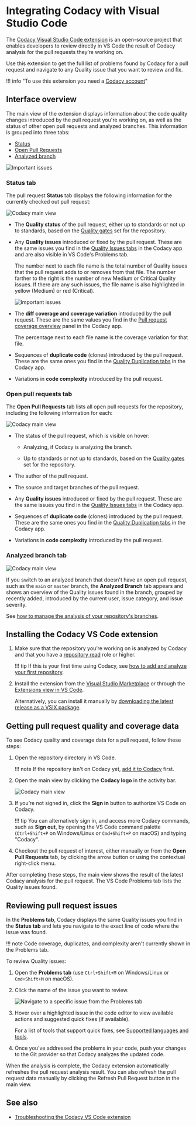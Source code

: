 # Integrating Codacy with Visual Studio Code

The [Codacy Visual Studio Code extension](https://github.com/codacy/codacy-vscode-extension) is an open-source project that enables developers to review directly in VS Code the result of Codacy analysis for the pull requests they’re working on.

Use this extension to get the full list of problems found by Codacy for a pull request and navigate to any Quality issue that you want to review and fix.

!!! info "To use this extension you need a [Codacy account](https://www.codacy.com/signup-codacy)"

## Interface overview

The main view of the extension displays information about the code quality changes introduced by the pull request you're working on, as well as the status of other open pull requests and analyzed branches. This information is grouped into three tabs:

-   [Status](#status-tab)
-   [Open Pull Requests](#open-pull-requests-tab)
-   [Analyzed branch](#analyzed-branch-tab)

![Important issues](./images/codacy-vscode-extension-main-view.png)

### Status tab

The pull request **Status** tab displays the following information for the currently checked out pull request:

![Codacy main view](images/codacy-vscode-extension-status-tab.png)

-   The **Quality status** of the pull request, either up to standards or not up to standards, based on the [Quality gates](../repositories-configure/adjusting-quality-gates.md) set for the repository.

-   Any **Quality issues** introduced or fixed by the pull request. These are the same issues you find in the [Quality Issues tabs](../repositories/pull-requests.md#issues-tabs) in the Codacy app and are also visible in VS Code's Problems tab.

    The number next to each file name is the total number of Quality issues that the pull request adds to or removes from that file. The number farther to the right is the number of new Medium or Critical Quality issues. If there are any such issues, the file name is also highlighted in yellow (Medium) or red (Critical).

    ![Important issues](./images/codacy-vscode-extension-important-issues.png)

-   The **diff coverage and coverage variation** introduced by the pull request. These are the same values you find in the [Pull request coverage overview](../repositories-coverage/pull-requests.md#coverage-overview) panel in the Codacy app.

    The percentage next to each file name is the coverage variation for that file.

-   Sequences of **duplicate code** (clones) introduced by the pull request. These are the same ones you find in the [Quality Duplication tabs](../repositories/pull-requests.md#duplication-tabs) in the Codacy app.

-   Variations in **code complexity** introduced by the pull request.

### Open pull requests tab

The **Open Pull Requests** tab lists all open pull requests for the repository, including the following information for each:

![Codacy main view](images/codacy-vscode-extension-pull-requests-tab.png)

-   The status of the pull request, which is visible on hover:

    -   Analyzing, if Codacy is analyzing the branch.

    -   Up to standards or not up to standards, based on the [Quality gates](../repositories-configure/adjusting-quality-gates.md) set for the repository.

-   The author of the pull request.

-   The source and target branches of the pull request.

-   Any **Quality issues** introduced or fixed by the pull request. These are the same issues you find in the [Quality Issues tabs](../repositories/pull-requests.md#issues-tabs) in the Codacy app.

-   Sequences of **duplicate code** (clones) introduced by the pull request. These are the same ones you find in the [Quality Duplication tabs](../repositories/pull-requests.md#duplication-tabs) in the Codacy app.

-   Variations in **code complexity** introduced by the pull request.

### Analyzed branch tab

![Codacy main view](images/codacy-vscode-extension-analyzed-branch-tab.png)

If you switch to an analyzed branch that doesn't have an open pull request, such as the `main` or `master` branch, the **Analyzed Branch** tab appears and shows an overview of the Quality issues found in the branch, grouped by recently added, introduced by the current user, issue category, and issue severity.

See [how to manage the analysis of your repository's branches](../repositories-configure/managing-branches.md).

## Installing the Codacy VS Code extension

1.  Make sure that the repository you’re working on is analyzed by Codacy and that you have a [repository read](../organizations/roles-and-permissions-for-organizations.md) role or higher.

    !!! tip
        If this is your first time using Codacy, see [how to add and analyze your first repository](./codacy-quickstart.md#adding-your-first-repository).

1.  Install the extension from the [Visual Studio Marketplace](https://marketplace.visualstudio.com/items?itemName=codacy-app.codacy) or through the [Extensions view in VS Code](https://code.visualstudio.com/docs/editor/extension-marketplace#_browse-for-extensions).

    Alternatively, you can install it manually by [downloading the latest release as a VSIX package](https://github.com/codacy/codacy-vscode-extension/releases).

## Getting pull request quality and coverage data

To see Codacy quality and coverage data for a pull request, follow these steps:

1.  Open the repository directory in VS Code.

    !!! note
        If the repository isn't on Codacy yet, [add it to Codacy](../organizations/managing-repositories.md#adding-a-repository) first.

1.  Open the main view by clicking the **Codacy logo** in the activity bar.

    ![Codacy main view](images/codacy-vscode-extension-sign-in.png)

1.  If you’re not signed in, click the **Sign in** button to authorize VS Code on Codacy.

    !!! tip
        You can alternatively sign in, and access more Codacy commands, such as **Sign out**, by opening the VS Code command palette (`Ctrl+Shift+P` on Windows/Linux or `Cmd+Shift+P` on macOS) and typing "Codacy".

1.  Checkout the pull request of interest, either manually or from the **Open Pull Requests** tab, by clicking the arrow button or using the contextual right-click menu.

After completing these steps, the main view shows the result of the latest Codacy analysis for the pull request. The VS Code Problems tab lists the Quality issues found.

## Reviewing pull request issues

In the **Problems tab**, Codacy displays the same Quality issues you find in the **Status tab** and lets you navigate to the exact line of code where the issue was found.

!!! note
    Code coverage, duplicates, and complexity aren't currently shown in the Problems tab.

To review Quality issues:

1.  Open the **Problems tab** (use `Ctrl+Shift+M` on Windows/Linux or `Cmd+Shift+M` on macOS).

1.  Click the name of the issue you want to review.

    ![Navigate to a specific issue from the Problems tab](images/codacy-vscode-extension-problems-tab.png)

1.  Hover over a highlighted issue in the code editor to view available actions and suggested quick fixes (if available).

    For a list of tools that support quick fixes, see [Supported languages and tools](./supported-languages-and-tools.md#supported-languages-and-tools).

1.  Once you've addressed the problems in your code, push your changes to the Git provider so that Codacy analyzes the updated code.

When the analysis is complete, the Codacy extension automatically refreshes the pull request analysis result. You can also refresh the pull request data manually by clicking the Refresh Pull Request button in the main view.

## See also

-   [Troubleshooting the Codacy VS Code extension](https://github.com/codacy/codacy-vscode-extension#troubleshooting)
